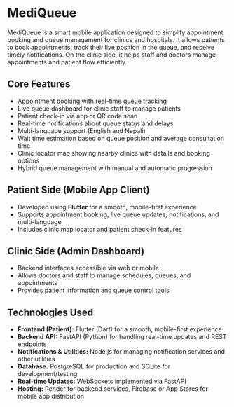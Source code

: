 # MediQueue

MediQueue is a smart mobile application designed to simplify appointment booking and queue management for clinics and hospitals. It allows patients to book appointments, track their live position in the queue, and receive timely notifications. On the clinic side, it helps staff and doctors manage appointments and patient flow efficiently.

## Core Features

- Appointment booking with real-time queue tracking
- Live queue dashboard for clinic staff to manage patients
- Patient check-in via app or QR code scan
- Real-time notifications about queue status and delays
- Multi-language support (English and Nepali)
- Wait time estimation based on queue position and average consultation time
- Clinic locator map showing nearby clinics with details and booking options
- Hybrid queue management with manual and automatic progression

## Patient Side (Mobile App Client)

- Developed using **Flutter** for a smooth, mobile-first experience
- Supports appointment booking, live queue updates, notifications, and multi-language
- Includes clinic map locator and patient check-in features

## Clinic Side (Admin Dashboard)

- Backend interfaces accessible via web or mobile
- Allows doctors and staff to manage schedules, queues, and appointments
- Provides patient information and queue control tools

## Technologies Used

- **Frontend (Patient):** Flutter (Dart) for a smooth, mobile-first experience  
- **Backend API:** FastAPI (Python) for handling real-time updates and REST endpoints  
- **Notifications & Utilities:** Node.js for managing notification services and other utilities  
- **Database:** PostgreSQL for production and SQLite for development/testing  
- **Real-time Updates:** WebSockets implemented via FastAPI  
- **Hosting:** Render for backend services, Firebase or App Stores for mobile app distribution  


